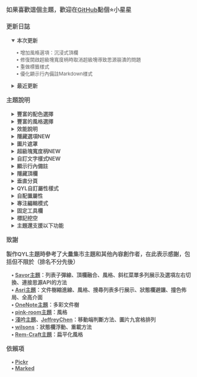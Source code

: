 <p style="opacity: 0.7; font-weight: bold; font-size: 16px">如果喜歡這個主題，歡迎在<a href="https://github.com/QYLexpired/QYL-theme">GitHub</a>點個⭐小星星</p>
<p style="opacity: 0.7; font-weight: bold; font-size: 16px; color: var(--b3-theme-primary)">更新日誌</p>
<details style="padding-left: 1em; width: fit-content" open>
<summary style="opacity: 0.7; font-weight: bold; font-size: 14px">本次更新</summary>
<p style="opacity: 0.7; font-size: 13px; padding-left: 1em">• 增加風格選項：沉浸式頂欄<br>• 修復開啟超級塊寬度柄時取消超級塊導致思源崩潰的問題<br>• 重做標籤樣式<br>• 優化顯示行內備註Markdown樣式</p>
</details>
<details style="padding-left: 1em">
<summary style="opacity: 0.7; font-weight: bold; font-size: 14px">最近更新</summary>
<p style="opacity: 0.7; font-size: 13px; padding-left: 1em">• 增加功能選項-超級塊寬度柄，啟用後可快速調整水平超級塊的子塊寬度，並快速添加子塊，雙擊寬度柄可等分各子塊<br>• 增加元素選項-自訂文字樣式，啟用後右鍵點擊按鈕出現文字樣式配置選單（類似配色方案外掛，匯出時生效）<br>• 顯示行內備註支援解析基礎Markdown<br>• 重做塊樣式選單<br>• 優化QYL自訂屬性選單項目載入速度<br>• 優化圖片遮罩功能的穩定性<br>• 取消斜杠選單展開時的分組機制<br>• 斜杠選單選項可通過方向鍵切換，參考Savor主題<br>• 修復主題設定視窗與公共選單的衝突<br>• 優化任務列表摺疊樣式<br>• 優化邊框文件樹顏色<br>• 修復隱藏停靠欄時狀態欄位置未更新的問題<br>• 優化墨水屏模式，完善大量細節<br>• 圖片樣式增加：反色（僅暗黑模式）、反色（僅明亮模式）<br>• 表格樣式增加：層次、圓角<br>• 修復頂欄融合時部分情況下頂部分頁位置不更新的問題<br>• 暗黑模式增加預設配色：沼澤<br>• 明亮模式增加預設配色：草木灰、雲堇<br>• QYL自訂屬性增加時間屬性，用於為任意塊添加當前時間屬性<br>• 優化扁平化風格，完善大量細節<br>• 移除開啟主題動畫後資料庫卡片視圖的3D動效<br>• 優化撞色佈局的浮動側欄<br>• 更改重載機制，參考<a href="https://github.com/siyuan-note/siyuan/issues/15308#issuecomment-3083527368">wilsons提供的方法</a><br>• 全高佈局/隱藏分頁和麵包屑適配匯出預覽介面、偽文件麵包屑外掛<br>• 為QYL主題設定視窗具有滑鼠右鍵點擊功能的按鈕增加提示<br>• 重做多彩分頁下聚焦分頁的樣式<br>• 適配程式碼片段管理器外掛<br>• 優化暗黑模式多彩文件樹效果<br>• 修復開啟備註顯示在底部時的部分錯誤<br>• 為QYL自訂屬性選單中不同組別屬性增加分隔線，優化移動端互動<br>• 簡化配色切換動畫<br>• 表格表頭不再預設加粗，優化三線表樣式<br>• 優化主題設定視窗的關閉邏輯<br>• 優化手機端選單樣式<br>• 修復同時開啟頂欄融合與全高佈局/扁平化風格/墨水屏模式，且不打開任何分頁時的樣式異常<br>• 修復開啟頂欄融合時將分頁在新視窗打開時分頁位置異常的問題<br>• 修復開啟扁平化風格/墨水屏模式後，將分頁在新視窗打開並切換全螢幕時麵包屑無法點擊的問題</p>
</details>
<p style="opacity: 0.7; font-weight: bold; font-size: 16px; color: var(--b3-theme-primary)">主題說明</p>
<details style="padding-left: 1em">
<summary style="opacity: 0.7; font-weight: bold; font-size: 14px">豐富的配色選擇</summary>
<p style="opacity: 0.7; font-size: 13px; padding-left: 1em">主題提供自訂主題色功能，通過選取色相、飽和度、亮度來搭配出你喜歡的效果<br>主題還額外內建了超過30種預設日夜配色<br>注意：由於部分移動設備不支援OKLCH色彩空間，因此自訂主題色不會生效<br>由於預設配色較多，無法保證全部完善，有任何問題歡迎反饋</p>
</details>
<details style="padding-left: 1em">
<summary style="opacity: 0.7; font-weight: bold; font-size: 14px">豐富的風格選擇</summary>
<p style="opacity: 0.7; font-size: 13px; padding-left: 1em">可通過選擇佈局、風格，像搭積木一樣組合出你喜歡的整體樣式</p>
</details>
<details style="padding-left: 1em">
<summary style="opacity: 0.7; font-weight: bold; font-size: 14px">效能說明</summary>
<p style="opacity: 0.7; font-size: 13px; padding-left: 1em">功能未啟用時，相應程式碼不會加載，因此對效能<span style="font-weight: bold; color: var(--b3-theme-primary)">沒有任何影響</span></p>
<p style="opacity: 0.7; font-size: 13px; padding-left: 1em">若發現卡頓，按照功能對效能的消耗程度，推薦按順序優先關閉：主題色隨時間變化、九宮格排列、固定工具欄、顯示行內備註、圖片遮罩、專注編輯模式、QYL自訂屬性樣式、主題動畫、毛玻璃效果、頂欄融合</p>
<p style="opacity: 0.7; font-size: 13px; padding-left: 1em">若設備效能不佳，或者文件比較複雜，建議不要開啟過多功能，尤其建議不要同時開啟九宮格排列和固定工具欄</p>
<p style="opacity: 0.7; font-size: 13px; padding-left: 1em">若極端情況下，由於開啟過多功能導致卡死，可刪除工作空間<span data-type="code">\conf\QYL-Config.json</span>文件強制關閉</p>
</details>
<details style="padding-left: 1em">
<summary style="opacity: 0.7; font-weight: bold; font-size: 14px">隱藏選項<span style="color: var(--b3-theme-primary)">NEW</span></summary>
<p style="opacity: 0.7; font-size: 13px; padding-left: 1em">滑鼠右鍵點擊主題設定按鈕可進入設定視窗隱藏不需要的選項</p>
</details>
<details style="padding-left: 1em">
<summary style="opacity: 0.7; font-weight: bold; font-size: 14px">圖片遮罩</summary>
<p style="opacity: 0.7; font-size: 13px; padding-left: 1em">開啟後在圖片左上角出現標記按鈕和閃電按鈕<br>標記按鈕：開啟/關閉遮罩編輯模式<br>閃電按鈕：隱藏/恢復所有遮罩<br>編輯模式：拖曳建立遮罩，長按刪除遮罩<br>非編輯模式：點擊遮罩使其隱藏/恢復<br>移動端暫時不支援建立遮罩<br>此功能對效能有一定消耗，請在非必要時關閉</p>
</details>
<details style="padding-left: 1em">
<summary style="opacity: 0.7; font-weight: bold; font-size: 14px">超級塊寬度柄<span style="color: var(--b3-theme-primary)">NEW</span></summary>
<p style="opacity: 0.7; font-size: 13px; padding-left: 1em">開啟後在水平排列超級塊的子塊間出現寬度調節句柄，拖曳即可調整左右子塊的寬度比例<br>雙擊寬度柄可等分前後子塊<br>三擊寬度柄可等分全部子塊</p>
</details>
<details style="padding-left: 1em">
<summary style="opacity: 0.7; font-weight: bold; font-size: 14px">自訂文字樣式<span style="color: var(--b3-theme-primary)">NEW</span></summary>
<p style="opacity: 0.7; font-size: 13px; padding-left: 1em">滑鼠右鍵點擊自訂文字樣式按鈕可進入設定視窗來進行配置，支援多端同步</p>
</details>
<details style="padding-left: 1em">
<summary style="opacity: 0.7; font-weight: bold; font-size: 14px">顯示行內備註</summary>
<p style="opacity: 0.7; font-size: 13px; padding-left: 1em">開啟後行內備註將顯示在塊的側邊或底部<br>切換方法：右鍵點擊顯示行內備註按鈕<br>支援解析基礎Markdown<br>支援解析HTML，藉此可實現任意類型的行內備註，如公式、圖片、影片、任意HTML<br>當備註與正文距離較遠時，點擊正文/備註，可自動跳轉<br>點擊備註的標題部分可直接打開編輯視窗<br>此功能對效能有一定消耗，請在非必要時關閉</p>
</details>
<details style="padding-left: 1em">
<summary style="opacity: 0.7; font-weight: bold; font-size: 14px">隱藏頂欄</summary>
<p style="opacity: 0.7; font-size: 13px; padding-left: 1em">開啟後頂欄被隱藏，通過滑鼠懸停在頁面最上方的兩側來重新呼出<br>若發現在視窗狀態無法呼出頂欄，可通過快捷鍵<span data-type="kbd">連按三次Q</span>來恢復頂欄<br>平板端隱藏頂欄不會生效（防止無法呼出頂欄）</p>
</details>
<details style="padding-left: 1em">
<summary style="opacity: 0.7; font-weight: bold; font-size: 14px">垂直分頁</summary>
<p style="opacity: 0.7; font-size: 13px; padding-left: 1em">開啟後位於左上角的文件欄分頁將垂直排列，可展示更多分頁<br>可通過CSS程式碼片段來自訂垂直分頁欄的寬度<span data-type="code">:root { --QYL-vertical-width: 125px !important;/* 更改此數值，預設為125px */ }</span></p>
</details>
<details style="padding-left: 1em">
<summary style="opacity: 0.7; font-weight: bold; font-size: 14px">QYL自訂屬性樣式</summary>
<p style="opacity: 0.7; font-size: 13px; padding-left: 1em">在QYL設定視窗開啟QYL自訂屬性樣式後，塊/文件選單出現相應選項<br>不同類型的塊具有不同的屬性選項</p>
</details>
<details style="padding-left: 1em">
<summary style="opacity: 0.7; font-weight: bold; font-size: 14px">自配置屬性</summary>
<p style="opacity: 0.7; font-size: 13px; padding-left: 1em">需開啟QYL自訂屬性<br>通過QYL自訂屬性-自配置屬性-編輯配置選單進行配置</p>
</details>
<details style="padding-left: 1em">
<summary style="opacity: 0.7; font-weight: bold; font-size: 14px">專注編輯模式</summary>
<p style="opacity: 0.7; font-size: 13px; padding-left: 1em">使當前編輯的塊自動保持在編輯器的垂直中心，且模糊未編輯的塊來突出當前編輯的塊<br>右鍵點擊專注編輯模式按鈕可取消塊模糊</p>
</details>
<details style="padding-left: 1em">
<summary style="opacity: 0.7; font-weight: bold; font-size: 14px">固定工具欄</summary>
<p style="opacity: 0.7; font-size: 13px; padding-left: 1em">將文字工具欄固定在編輯器的上、左、下、右四個方向<br>通過滑鼠右鍵單擊工具欄來切換位置</p>
</details>
<details style="padding-left: 1em">
<summary style="opacity: 0.7; font-weight: bold; font-size: 14px">標記挖空</summary>
<p style="opacity: 0.7; font-size: 13px; padding-left: 1em">使被標記的文字變為挖空樣式，滑鼠懸停時恢復文字</p>
</details>
<details style="padding-left: 1em">
<summary style="opacity: 0.7; font-weight: bold; font-size: 14px">主題還支援以下功能</summary>
<p style="opacity: 0.7; font-size: 13px; padding-left: 1em">頂欄融合、撞色佈局、全高介面、隱藏分頁和麵包屑、動畫效果、毛玻璃效果、多彩文件樹、網格化搜尋列表、編輯器全寬顯示、聚焦塊高亮、列表子彈線等</p>
</details>
<p style="opacity: 0.7; font-weight: bold; font-size: 16px; color: var(--b3-theme-primary)">致謝</p>
<p style="opacity: 0.7; font-weight: bold; font-size: 15px">製作QYL主題時參考了大量集市主題和其他內容創作者，在此表示感謝，包括但不限於（排名不分先後）</p>
<p style="opacity: 0.7; font-weight: bold; font-size: 14px; padding-left: 1em">
• <a href="https://github.com/royc01/notion-theme">Savor主題</a>：列表子彈線、頂欄融合、風格、斜杠菜單多列展示及選項左右切換、連接思源API的方法<br>
• <a href="https://github.com/mustakshif/Asri">Asri主題</a>：文件樹縮進線、風格、搜尋列表多行展示、狀態欄避讓、撞色佈局、全高介面<br>
• <a href="https://github.com/chenshinshi/OneNote">OneNote主題</a>：多彩文件樹<br>
• <a href="https://github.com/StarDustSheep/pink-room">pink-room主題</a>：風格<br>
• <a href="https://github.com/TCOTC/Whisper">淺吟主題</a>、<a href="https://ld246.com/member/JeffreyChen">JeffreyChen</a>：移動端判斷方法、圖片九宮格排列<br>
• <a href="https://ld246.com/member/wilsons">wilsons</a>：狀態欄浮動、重載方法<br>
• <a href="https://github.com/svchord/Rem-Craft">Rem-Craft主題</a>：扁平化風格<br>
</p>
<p style="opacity: 0.7; font-weight: bold; font-size: 16px; color: var(--b3-theme-primary)">依賴項</p>
<p style="opacity: 0.7; font-weight: bold; font-size: 14px; padding-left: 1em">
• <a href="https://github.com/Simonwep/pickr">Pickr</a><br>
• <a href="https://github.com/markedjs/marked">Marked</a><br>
</p> 
